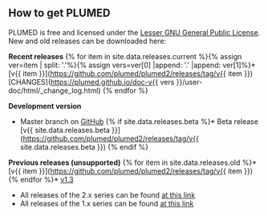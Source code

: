 How to get PLUMED
-----------------------------
PLUMED is free and licensed under the [Lesser GNU General Public License](http://www.gnu.org/licenses/lgpl-3.0.en.html).
New and old releases can be downloaded here:

__Recent releases__
{% for item in site.data.releases.current %}{% assign ver=item | split: '.'%}{% assign vers=ver[0] |append: '.' |append: ver[1]%}* [v{{ item }}](https://github.com/plumed/plumed2/releases/tag/v{{ item }}) [CHANGES](https://plumed.github.io/doc-v{{ vers }}/user-doc/html/_change_log.html)
{% endfor %}

__Development version__
* Master branch on [GitHub](http://github.com/plumed/plumed2)
{% if site.data.releases.beta %}* Beta release [v{{ site.data.releases.beta }}](https://github.com/plumed/plumed2/releases/tag/v{{ site.data.releases.beta }}) {% endif %}

__Previous releases (unsupported)__
{% for item in site.data.releases.old %}* [v{{ item }}](https://github.com/plumed/plumed2/releases/tag/v{{ item }})
{% endfor %}* [v1.3](https://github.com/plumed/old-releases/blob/master/PLUMED-1.3.0.tgz)
* All releases of the 2.x series can be found [at this link](https://github.com/plumed/plumed2/releases)
* All releases of the 1.x series can be found [at this link](https://github.com/plumed/old-releases)
